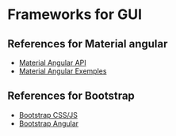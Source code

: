 # Frameworks for GUI

## References for Material angular
* [Material Angular API](https://material.angular.io/components/categories)
* [Material Angular Exemples](https://alligator.io/angular/material-design-angular-reference/)

## References for Bootstrap

* [Bootstrap CSS/JS](https://getbootstrap.com)
* [Bootstrap Angular](https://ng-bootstrap.github.io/#/home)